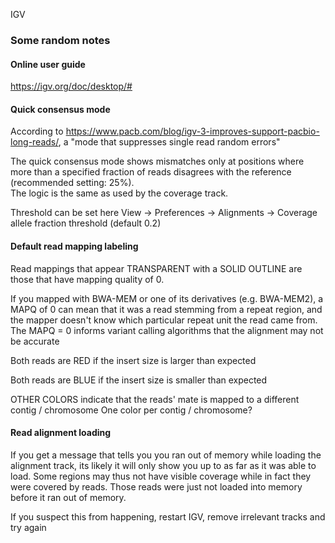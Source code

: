IGV

### Some random notes

#### Online user guide
https://igv.org/doc/desktop/#


#### Quick consensus mode
According to https://www.pacb.com/blog/igv-3-improves-support-pacbio-long-reads/,
a "mode that suppresses single read random errors"

The quick consensus mode shows mismatches only at positions where more than a specified 
fraction of reads disagrees with the reference (recommended setting: 25%).  
The logic is the same as used by the coverage track.

Threshold can be set here
View -> Preferences -> Alignments -> Coverage allele fraction threshold (default 0.2)


#### Default read mapping labeling
Read mappings that appear TRANSPARENT with a SOLID OUTLINE are those that have mapping quality of 0.

If you mapped with BWA-MEM or one of its derivatives (e.g. BWA-MEM2), a MAPQ of 0 can mean that it was
a read stemming from a repeat region, and the mapper doesn't know which particular repeat unit the
read came from. The MAPQ = 0 informs variant calling algorithms that the alignment may not be accurate

Both reads are RED if the insert size is larger than expected

Both reads are BLUE if the insert size is smaller than expected

OTHER COLORS indicate that the reads' mate is mapped to a different contig / chromosome
One color per contig / chromosome? 

#### Read alignment loading
If you get a message that tells you you ran out of memory while loading the alignment track,
its likely it will only show you up to as far as it was able to load. Some regions may thus
not have visible coverage while in fact they were covered by reads. Those reads were just
not loaded into memory before it ran out of memory.

If you suspect this from happening, restart IGV, remove irrelevant tracks and try again
